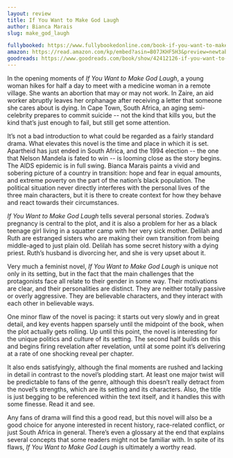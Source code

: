 ```yaml
---
layout: review
title: If You Want to Make God Laugh
author: Bianca Marais
slug: make_god_laugh

fullybooked: https://www.fullybookedonline.com/book-if-you-want-to-make-god-laugh-by-bianca-marais.html
amazon: https://read.amazon.com/kp/embed?asin=B07JKHF5H3&preview=newtab&linkCode=kpe&ref_=cm_sw_r_kb_dp_45TWV0Y0QDHEA8E3HRKW
goodreads: https://www.goodreads.com/book/show/42412126-if-you-want-to-make-god-laugh
---
```


In the opening moments of *If You Want to Make God Laugh*, a young woman hikes for half a day to meet with a medicine woman in a remote village. She wants an abortion that may or may not work. In Zaire, an aid worker abruptly leaves her orphanage after receiving a letter that someone she cares about is dying. In Cape Town, South Africa, an aging semi-celebrity prepares to commit suicide -- not the kind that kills you, but the kind that’s just enough to fail, but still get some attention.

It’s not a bad introduction to what could be regarded as a fairly standard drama. What elevates this novel is the time and place in which it is set. Apartheid has just ended in South Africa, and the 1994 election -- the one that Nelson Mandela is fated to win -- is looming close as the story begins. The AIDS epidemic is in full swing. Bianca Marais paints a vivid and sobering picture of a country in transition: hope and fear in equal amounts, and extreme poverty on the part of the nation’s black population. The political situation never directly interferes with the personal lives of the three main characters, but it is there to create context for how they behave and react towards their circumstances.

*If You Want to Make God Laugh* tells several personal stories. Zodwa’s pregnancy is central to the plot, and it is also a problem for her as a black teenage girl living in a squatter camp with her very sick mother. Delilah and Ruth are estranged sisters who are making their own transition from being middle-aged to just plain old. Delilah has some secret history with a dying priest. Ruth’s husband is divorcing her, and she is very upset about it.

Very much a feminist novel, *If You Want to Make God Laugh* is unique not only in its setting, but in the fact that the main challenges that the protagonists face all relate to their gender in some way. Their motivations are clear, and their personalities are distinct. They are neither totally passive or overly aggressive. They are believable characters, and they interact with each other in believable ways.

One minor flaw of the novel is pacing: it starts out very slowly and in great detail, and key events happen sparsely until the midpoint of the book, when the plot actually gets rolling. Up until this point, the novel is interesting for the unique politics and culture of its setting. The second half builds on this and begins firing revelation after revelation, until at some point it’s delivering at a rate of one shocking reveal per chapter.

It also ends satisfyingly, although the final moments are rushed and lacking in detail in contrast to the novel’s plodding start. At least one major twist will be predictable to fans of the genre, although this doesn’t really detract from the novel’s strengths, which are its setting and its characters. Also, the title is just begging to be referenced within the text itself, and it handles this with some finesse. Read it and see.

Any fans of drama will find this a good read, but this novel will also be a good choice for anyone interested in recent history, race-related conflict, or just South Africa in general. There’s even a glossary at the end that explains several concepts that some readers might not be familiar with. In spite of its flaws, *If You Want to Make God Laugh* is ultimately a worthy read.